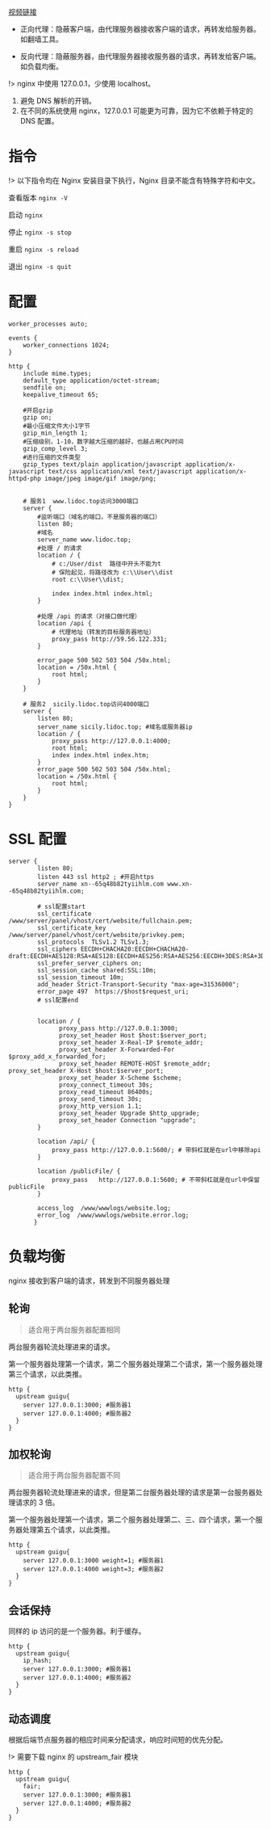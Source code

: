 [视频链接](https://www.bilibili.com/video/BV1MS4y167GN/?p=87&vd_source=f0dd6fca300bb22c9819d00a25af348a)

- 正向代理：隐蔽客户端，由代理服务器接收客户端的请求，再转发给服务器。如翻墙工具。

- 反向代理：隐蔽服务器，由代理服务器接收服务器的请求，再转发给客户端。如负载均衡。

!> nginx 中使用 127.0.0.1，少使用 localhost。

1. 避免 DNS 解析的开销。
2. 在不同的系统使用 nginx，127.0.0.1 可能更为可靠，因为它不依赖于特定的 DNS 配置。

# 指令

!> 以下指令均在 Nginx 安装目录下执行，Nginx 目录不能含有特殊字符和中文。

查看版本 `nginx -V`

启动 `nginx`

停止 `nginx -s stop`

重启 `nginx -s reload`

退出 `nginx -s quit`

# 配置

```nginx
worker_processes auto;

events {
    worker_connections 1024;
}

http {
    include mime.types;
    default_type application/octet-stream;
    sendfile on;
    keepalive_timeout 65;

    #开启gzip
    gzip on;
    #最小压缩文件大小1字节
    gzip_min_length 1;
    #压缩级别，1-10，数字越大压缩的越好，也越占用CPU时间
    gzip_comp_level 3;
    #进行压缩的文件类型
    gzip_types text/plain application/javascript application/x-javascript text/css application/xml text/javascript application/x-httpd-php image/jpeg image/gif image/png;


    # 服务1  www.lidoc.top访问3000端口
    server {
        #监听端口（域名的端口，不是服务器的端口）
        listen 80;
        #域名
        server_name www.lidoc.top;
        #处理 / 的请求
        location / {
            # c:/User/dist  路径中开头不能为t
            # 保险起见，将路径改为 c:\\User\\dist
            root c:\\User\\dist;

            index index.html index.html;
        }

        #处理 /api 的请求（对接口做代理）
        location /api {
            # 代理地址（转发的目标服务器地址）
            proxy_pass http://59.56.122.331;
        }

        error_page 500 502 503 504 /50x.html;
        location = /50x.html {
            root html;
        }
    }

    # 服务2  sicily.lidoc.top访问4000端口
    server {
        listen 80;
        server_name sicily.lidoc.top; #域名或服务器ip
        location / {
            proxy_pass http://127.0.0.1:4000;
            root html;
            index index.html index.htm;
        }
        error_page 500 502 503 504 /50x.html;
        location = /50x.html {
            root html;
        }
    }
}
```

# SSL 配置

```nginx
server {
        listen 80;
        listen 443 ssl http2 ; #开启https
        server_name xn--65q48b82tyiihlm.com www.xn--65q48b82tyiihlm.com;

        # ssl配置start
        ssl_certificate    /www/server/panel/vhost/cert/website/fullchain.pem;
        ssl_certificate_key    /www/server/panel/vhost/cert/website/privkey.pem;
        ssl_protocols  TLSv1.2 TLSv1.3;
        ssl_ciphers EECDH+CHACHA20:EECDH+CHACHA20-draft:EECDH+AES128:RSA+AES128:EECDH+AES256:RSA+AES256:EECDH+3DES:RSA+3DES:!MD5;
        ssl_prefer_server_ciphers on;
        ssl_session_cache shared:SSL:10m;
        ssl_session_timeout 10m;
        add_header Strict-Transport-Security "max-age=31536000";
        error_page 497  https://$host$request_uri;
        # ssl配置end


        location / {
              proxy_pass http://127.0.0.1:3000;
              proxy_set_header Host $host:$server_port;
              proxy_set_header X-Real-IP $remote_addr;
              proxy_set_header X-Forwarded-For $proxy_add_x_forwarded_for;
              proxy_set_header REMOTE-HOST $remote_addr;        proxy_set_header X-Host $host:$server_port;
              proxy_set_header X-Scheme $scheme;
              proxy_connect_timeout 30s;
              proxy_read_timeout 86400s;
              proxy_send_timeout 30s;
              proxy_http_version 1.1;
              proxy_set_header Upgrade $http_upgrade;
              proxy_set_header Connection "upgrade";
        }

        location /api/ {
            proxy_pass http://127.0.0.1:5600/; # 带斜杠就是在url中移除api
        }

        location /publicFile/ {
            proxy_pass   http://127.0.0.1:5600; # 不带斜杠就是在url中保留publicFile
        }

        access_log  /www/wwwlogs/website.log;
        error_log  /www/wwwlogs/website.error.log;
       }
```

# 负载均衡

nginx 接收到客户端的请求，转发到不同服务器处理

## 轮询

> 适合用于两台服务器配置相同

两台服务器轮流处理进来的请求。

第一个服务器处理第一个请求，第二个服务器处理第二个请求，第一个服务器处理第三个请求，以此类推。

```nginx
http {
  upstream guigu{
    server 127.0.0.1:3000; #服务器1
    server 127.0.0.1:4000; #服务器2
  }
}
```

## 加权轮询

> 适合用于两台服务器配置不同

两台服务器轮流处理进来的请求，但是第二台服务器处理的请求是第一台服务器处理请求的 3 倍。

第一个服务器处理第一个请求，第二个服务器处理第二、三、四个请求，第一个服务器处理第五个请求，以此类推。

```nginx
http {
  upstream guigu{
    server 127.0.0.1:3000 weight=1; #服务器1
    server 127.0.0.1:4000 weight=3; #服务器2
  }
}
```

## 会话保持

同样的 ip 访问的是一个服务器。利于缓存。

```nginx
http {
  upstream guigu{
    ip_hash;
    server 127.0.0.1:3000; #服务器1
    server 127.0.0.1:4000; #服务器2
  }
}
```

## 动态调度

根据后端节点服务器的相应时间来分配请求，响应时间短的优先分配。

!> 需要下载 nginx 的 upstream_fair 模块

```nginx
http {
  upstream guigu{
    fair;
    server 127.0.0.1:3000; #服务器1
    server 127.0.0.1:4000; #服务器2
  }
}
```
